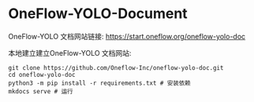 # OneFlow-YOLO-Document

OneFlow-YOLO 文档网站链接: https://start.oneflow.org/oneflow-yolo-doc

本地建立建立OneFlow-YOLO 文档网站:
```
git clone https://github.com/Oneflow-Inc/oneflow-yolo-doc.git
cd oneflow-yolo-doc
python3 -m pip install -r requirements.txt # 安装依赖
mkdocs serve # 运行
```
